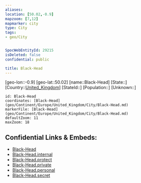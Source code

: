 ```yaml
---
aliases: 
location: [50.02,-0.9]
mapzoom: [7,12] 
mapmarker: city 
type: City
tags:
- geo/City


SpocWebEntityId: 29215
isDeleted: false
confidential: public

title: Black-Head
---
```

[geo-lon::-0.9]
[geo-lat::50.02]
[name::Black-Head]
[State::]
[Country::[United_Kingdom](geo/Continent/Europe/United_Kingdom.md)]
[StateId::]
[Population::]
[Unknown::]


```leaflet
id: Black-Head
coordinates: [Black-Head](geo/Continent/Europe/United_Kingdom/City/Black-Head.md)
markerFile: [Black-Head](geo/Continent/Europe/United_Kingdom/City/Black-Head.md)
defaultZoom: 11 
maxZoom: 18
```


## Confidential Links & Embeds: 
- [Black-Head](../../../../../../_public/geo/Continent/Europe/United_Kingdom/City/Black-Head.md) 
- [Black-Head.internal](../../../../../../_internal/geo/Continent/Europe/United_Kingdom/City/Black-Head.internal.md) 
- [Black-Head.protect](../../../../../../_protect/geo/Continent/Europe/United_Kingdom/City/Black-Head.protect.md) 
- [Black-Head.private](../../../../../../_private/geo/Continent/Europe/United_Kingdom/City/Black-Head.private.md) 
- [Black-Head.personal](../../../../../../_personal/geo/Continent/Europe/United_Kingdom/City/Black-Head.personal.md) 
- [Black-Head.secret](../../../../../../_secret/geo/Continent/Europe/United_Kingdom/City/Black-Head.secret.md) 
